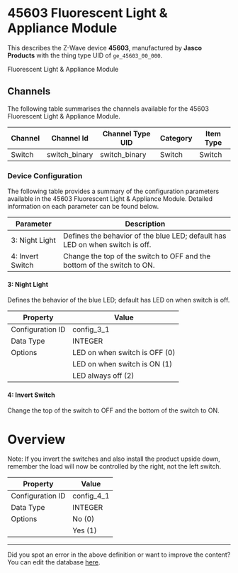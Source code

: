 
# 45603 Fluorescent Light &amp; Appliance Module

This describes the Z-Wave device **45603**, manufactured by **Jasco Products** with the thing type UID of ```ge_45603_00_000```. 

Fluorescent Light & Appliance Module

## Channels
The following table summarises the channels available for the 45603 Fluorescent Light &amp; Appliance Module.

| Channel | Channel Id | Channel Type UID | Category | Item Type |
|---------|------------|------------------|----------|-----------|
| Switch | switch_binary | switch_binary | Switch | Switch |




### Device Configuration
The following table provides a summary of the configuration parameters available in the 45603 Fluorescent Light &amp; Appliance Module.
Detailed information on each parameter can be found below.

| Parameter   | Description |
|-------------|-------------|
| 3: Night Light | Defines the behavior of the blue LED; default has LED on when switch is off. |
| 4: Invert Switch | Change the top of the switch to OFF and the bottom of the switch to ON. |




#### 3: Night Light

Defines the behavior of the blue LED; default has LED on when switch is off.


| Property         | Value    |
|------------------|----------|
| Configuration ID | config_3_1 |
| Data Type        | INTEGER || Default Value | 0 |
| Options | LED on when switch is OFF (0) |
|  | LED on when switch is ON (1) |
|  | LED always off (2) |






#### 4: Invert Switch

Change the top of the switch to OFF and the bottom of the switch to ON.  


# Overview #

Note: If you invert the switches and also install the product upside down, remember the load will now be controlled by the right, not the left switch.


| Property         | Value    |
|------------------|----------|
| Configuration ID | config_4_1 |
| Data Type        | INTEGER || Default Value | 0 |
| Options | No (0) |
|  | Yes (1) |






---

Did you spot an error in the above definition or want to improve the content?
You can edit the database [here](http://www.cd-jackson.com/index.php/zwave/zwave-device-database/zwave-device-list/devicesummary/42).


